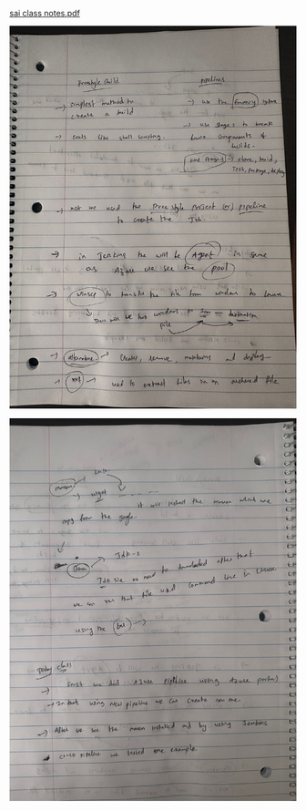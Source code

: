 [sai class notes.pdf](/.attachments/sai%20class%20notes-a3234282-9298-49f8-97e2-e0dbbc6980fc.pdf)


![1.jpeg](/.attachments/1-43d0cc43-b526-4577-a4fc-b22515a29522.jpeg)




![2.jpeg](/.attachments/2-8a094e56-ecc0-455a-8d9f-17a6b1f5f9c4.jpeg)
